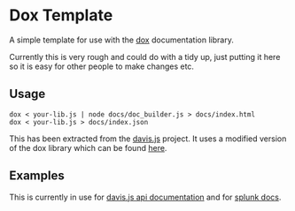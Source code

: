 # Dox Template

A simple template for use with the [dox](http://github.com/visionmedia/dox) documentation library.

Currently this is very rough and could do with a tidy up, just putting it here so it is easy for other people to make changes etc.

## Usage

    dox < your-lib.js | node docs/doc_builder.js > docs/index.html
    dox < your-lib.js > docs/index.json

This has been extracted from the [davis.js](http://davisjs.com) project.  It uses a modified version of the dox library which can be found [here](https://github.com/olivernn/dox).

## Examples

This is currently in use for [davis.js api documentation](http://olivernn.github.com/davis.js/docs/) and for [splunk docs](http://splunk.github.com/splunk-sdk-javascript/docs/0.1.0/index.html).
